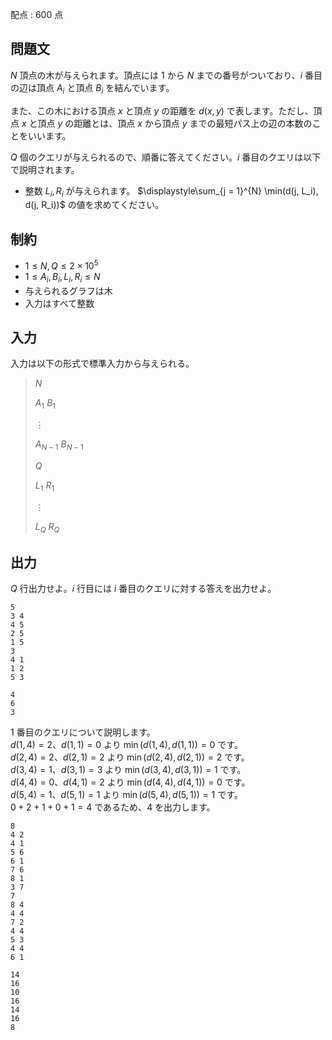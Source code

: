 配点 : $600$ 点

## 問題文

$N$ 頂点の木が与えられます。頂点には $1$ から $N$ までの番号がついており、$i$ 番目の辺は頂点 $A_i$ と頂点 $B_i$ を結んでいます。  

また、この木における頂点 $x$ と頂点 $y$ の距離を $d(x,y)$ で表します。ただし、頂点 $x$ と頂点 $y$ の距離とは、頂点 $x$ から頂点 $y$ までの最短パス上の辺の本数のことをいいます。

$Q$ 個のクエリが与えられるので、順番に答えてください。$i$ 番目のクエリは以下で説明されます。

- 整数 $L_i, R_i$ が与えられます。 $\displaystyle\sum_{j = 1}^{N} \min(d(j, L_i), d(j, R_i))$ の値を求めてください。

## 制約

- $1 \leq N, Q \leq 2 \times 10^5$
- $1 \leq A_i, B_i, L_i, R_i \leq N$
- 与えられるグラフは木
- 入力はすべて整数

## 入力

入力は以下の形式で標準入力から与えられる。

> $N$
> 
> $A_1$ $B_1$
> 
> $\vdots$
> 
> $A_{N-1}$ $B_{N-1}$
> 
> $Q$
> 
> $L_1$ $R_1$
> 
> $\vdots$
> 
> $L_Q$ $R_Q$

## 出力

$Q$ 行出力せよ。$i$ 行目には $i$ 番目のクエリに対する答えを出力せよ。

```input1
5
3 4
4 5
2 5
1 5
3
4 1
1 2
5 3
```

```output1
4
6
3
```

$1$ 番目のクエリについて説明します。<br>
$d(1, 4) = 2$、$d(1, 1) = 0$ より $\min(d(1, 4), d(1, 1)) = 0$ です。<br>
$d(2, 4) = 2$、$d(2, 1) = 2$ より $\min(d(2, 4), d(2, 1)) = 2$ です。<br>
$d(3, 4) = 1$、$d(3, 1) = 3$ より $\min(d(3, 4), d(3, 1)) = 1$ です。<br>
$d(4, 4) = 0$、$d(4, 1) = 2$ より $\min(d(4, 4), d(4, 1)) = 0$ です。<br>
$d(5, 4) = 1$、$d(5, 1) = 1$ より $\min(d(5, 4), d(5, 1)) = 1$ です。<br>
$0 + 2 + 1 + 0 + 1 = 4$ であるため、$4$ を出力します。 

```input2
8
4 2
4 1
5 6
6 1
7 6
8 1
3 7
7
8 4
4 4
7 2
4 4
5 3
4 4
6 1
```

```output2
14
16
10
16
14
16
8
```